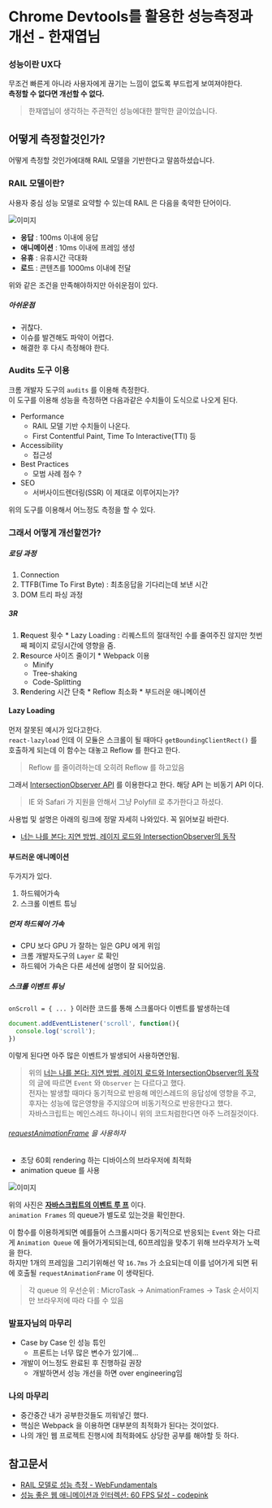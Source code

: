 # Chrome Devtools를 활용한 성능측정과 개선 - 한재엽님

### 성능이란 UX다
무조건 빠른게 아니라 사용자에게 끊기는 느낌이 없도록 부드럽게 보여져야한다.  
**측정할 수 없다면 개선할 수 없다.**

> 한재엽님이 생각하는 주관적인 성능에대한 짤막한 글이었습니다.


## 어떻게 측정할것인가?
어떻게 측정할 것인가에대해 RAIL 모델을 기반한다고 말씀하셨습니다.

### RAIL 모델이란?
사용자 중심 성능 모델로 요약할 수 있는데 RAIL 은 다음을 축약한 단어이다.

![이미지](https://developers.google.com/web/fundamentals/performance/images/rail.png?hl=ko)

* **응답** : 100ms 이내에 응답
* **애니메이션** : 10ms 이내에 프레임 생성
* **유휴** : 유휴시간 극대화
* **로드** : 콘텐츠를 1000ms 이내에 전달

위와 같은 조건을 만족해야하지만 아쉬운점이 있다.  
##### 아쉬운점
* 귀찮다.
* 이슈를 발견해도 파악이 어렵다.
* 해결한 후 다시 측정해야 한다.



### Audits 도구 이용
크롬 개발자 도구의 `audits` 를 이용해 측정한다.  
이 도구를 이용해 성능을 측정하면 다음과같은 수치들이 도식으로 나오게 된다.

* Performance
  * RAIL 모델 기반 수치들이 나온다.
  * First Contentful Paint, Time To Interactive(TTI) 등
* Accessibility
  * 접근성
* Best Practices
  * 모범 사례 점수 ?
* SEO
  * 서버사이드렌더링(SSR) 이 제대로 이루어지는가?


위의 도구를 이용해서 어느정도 측정을 할 수 있다.

### 그래서 어떻게 개선할껀가?
##### 로딩 과정
  1. Connection
  2. TTFB(Time To First Byte) : 최초응답을 기다리는데 보낸 시간
  3. DOM 트리 파싱 과정

##### 3R
  1. **R**equest 횟수
    * Lazy Loading : 리퀘스트의 절대적인 수를 줄여주진 않지만 첫번째 페이지 로딩시간에 영향을 줌.
  2. **R**esource 사이즈 줄이기
    * Webpack 이용
      * Minify
      * Tree-shaking
      * Code-Splitting
  3. **R**endering 시간 단축
    * Reflow 최소화
    * 부드러운 애니메이션


#### Lazy Loading
먼저 잘못된 예시가 있다고한다.  
`react-lazyload` 인데 이 모듈은 스크롤이 될 때마다 `getBoundingClientRect()` 를 호출하게 되는데 이 함수는 대놓고 Reflow 를 한다고 한다.

> Reflow 를 줄이려하는데 오히려 Reflow 를 하고있음

그래서 [IntersectionObserver API](https://developer.mozilla.org/en-US/docs/Web/API/Intersection_Observer_API) 를 이용한다고 한다. 해당 API 는 비동기 API 이다.

> IE 와 Safari 가 지원을 안해서 그냥 Polyfill 로 추가한다고 하셨다.   


사용법 및 설명은 아래의 링크에 정말 자세히 나와있다. 꼭 읽어보길 바란다.
 * [너는 나를 본다: 지연 방법, 레이지 로드와 IntersectionObserver의 동작](https://github.com/codepink/codepink.github.com/wiki/%EB%84%88%EB%8A%94-%EB%82%98%EB%A5%BC-%EB%B3%B8%EB%8B%A4:-%EC%A7%80%EC%97%B0-%EB%B0%A9%EB%B2%95,-%EB%A0%88%EC%9D%B4%EC%A7%80-%EB%A1%9C%EB%93%9C%EC%99%80-IntersectionObserver%EC%9D%98-%EB%8F%99%EC%9E%91)

#### 부드러운 애니메이션
두가지가 있다.

1. 하드웨어가속
2. 스크롤 이벤트 튜닝

##### 먼저 하드웨어 가속
* CPU 보다 GPU 가 잘하는 일은 GPU 에게 위임
* 크롬 개발자도구의 `Layer` 로 확인
* 하드웨어 가속은 다른 세션에 설명이 잘 되어있음.

##### 스크롤 이벤트 튜닝
`onScroll = { ... }` 이러한 코드를 통해 스크롤마다 이벤트를 발생하는데

```javascript
document.addEventListener('scroll', function(){
  console.log('scroll');
})
```
이렇게 된다면 아주 많은 이벤트가 발생되어 사용하면안됨.
> 위의 [너는 나를 본다: 지연 방법, 레이지 로드와 IntersectionObserver의 동작](https://github.com/codepink/codepink.github.com/wiki/%EB%84%88%EB%8A%94-%EB%82%98%EB%A5%BC-%EB%B3%B8%EB%8B%A4:-%EC%A7%80%EC%97%B0-%EB%B0%A9%EB%B2%95,-%EB%A0%88%EC%9D%B4%EC%A7%80-%EB%A1%9C%EB%93%9C%EC%99%80-IntersectionObserver%EC%9D%98-%EB%8F%99%EC%9E%91) 의 글에 따르면 `Event` 와 `Observer` 는 다르다고 했다.  
전자는 발생할 때마다 동기적으로 반응해 메인스레드의 응답성에 영향을 주고, 후자는 성능에 많은영향을 주지않으며 비동기적으로 반응한다고 했다.  
자바스크립트는 메인스레드 하나이니 위의 코드처럼한다면 아주 느려질것이다.

###### [requestAnimationFrame](https://developer.mozilla.org/ko/docs/Web/API/Window/requestAnimationFrame) 을 사용하자

* 초당 60회 rendering 하는 디바이스의 브라우저에 최적화
* animation queue 를 사용

![이미지](http://sculove.github.io/blog/2018/01/18/javascriptflow/browser-structure.png)

위의 사진은 **[자바스크립트의 이벤트 루 프](http://sculove.github.io/blog/2018/01/18/javascriptflow/)** 이다.  
`animation Frames` 의 queue가 별도로 있는것을 확인한다.

이 함수를 이용하게되면 예를들어 스크롤시마다 동기적으로 반응되는 `Event` 와는 다르게 `Animation Queue` 에 들어가게되되는데, 60프레임을 맞추기 위해 브라우저가 노력을 한다.  
하지만 1개의 프레임을 그리기위해선 약 `16.7ms` 가 소요되는데 이를 넘어가게 되면 뒤에 호출될 `requestAnimationFrame` 이 생략된다.

> 각 queue 의 우선순위 : MicroTask -> AnimationFrames -> Task 순서이지만 브라우저에 따라 다를 수 있음


### 발표자님의 마무리
* Case by Case 인 성능 튜인
  * 프론트는 너무 많은 변수가 있기에...
* 개발이 어느정도 완료된 후 진행하길 권장
  * 개발하면서 성능 개선을 하면 over engineering임

### 나의 마무리
* 중간중간 내가 공부한것들도 끼워넣긴 했다.  
* 핵심은 Webpack 을 이용하면 대부분의 최적화가 된다는 것이었다.
* 나의 개인 웹 프로젝트 진행시에 최적화에도 상당한 공부를 해야할 듯 하다.


## 참고문서
* [RAIL 모델로 성능 측정 - WebFundamentals](https://developers.google.com/web/fundamentals/performance/rail?hl=ko)
* [성능 좋은 웹 애니메이션과 인터렉션: 60 FPS 달성 - codepink](https://github.com/codepink/codepink.github.com/wiki/%EC%84%B1%EB%8A%A5-%EC%A2%8B%EC%9D%80-%EC%9B%B9-%EC%95%A0%EB%8B%88%EB%A9%94%EC%9D%B4%EC%85%98%EA%B3%BC-%EC%9D%B8%ED%84%B0%EB%A0%89%EC%85%98:-60-FPS-%EB%8B%AC%EC%84%B1#requestanimationframe)
